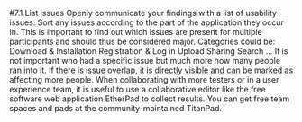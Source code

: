 #7.1 List issues
Openly communicate your findings with a list of usability issues. 
Sort any issues according to the part of the application they occur in. This is important to find out which issues are present for multiple participants and should thus be considered major. 
Categories could be: 
Download & Installation 
Registration & Log in 
Upload 
Sharing 
Search 
… 
It is not important who had a specific issue but much more how many people ran into it. If there is issue overlap, it is directly visible and can be marked as affecting more people. 
When collaborating with more testers or in a user experience team, it is useful to use a collaborative editor like the free software web application EtherPad to collect results. You can get free team spaces and pads at the community-maintained TitanPad. 

